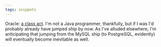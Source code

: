 ```yaml
---
tags: snippets
---
```


Oracle: [a class act](http://www.theregister.co.uk/2010/11/06/oracle_dueling_jvms/). I'm not a Java programmer, thankfully, but if I was I'd probably already have jumped ship by now. As I've alluded elsewhere, I'm anticipating that jumping from the MySQL ship (to PostgreSQL, evidently) will eventually become inevitable as well.
